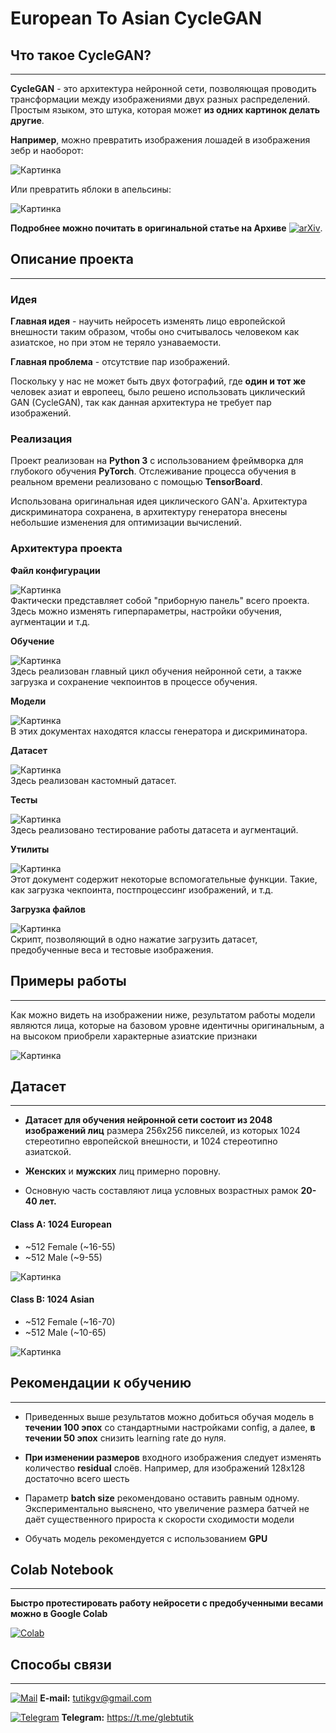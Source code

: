 # European To Asian CycleGAN


## Что такое CycleGAN?

---
**CycleGAN** - это архитектура нейронной сети, позволяющая
проводить трансформации между изображениями двух разных распределений.<br>
Простым языком, это штука, которая может **из одних картинок делать другие**.

**Например**, можно превратить изображения лошадей в изображения
зебр и наоборот:

![Картинка][horses]<br>

Или превратить яблоки в апельсины:

![Картинка][apples]<br>

**Подробнее можно почитать в оригинальной статье на Архиве**
[![arXiv](https://img.shields.io/badge/arXiv-Paper-<COLOR>.svg)](https://arxiv.org/pdf/1703.10593.pdf).



## Описание проекта

---
### Идея 

**Главная идея** - научить нейросеть изменять лицо европейской внешности 
таким образом, чтобы оно считывалось человеком как азиатское, но
при этом не теряло узнаваемости.

**Главная проблема** - отсутствие пар изображений.<br>

Поскольку у нас не может быть двух фотографий, где **один и тот же** 
человек азиат и европеец, было решено использовать 
циклический GAN (CycleGAN), так как данная архитектура не требует 
пар изображений.


### Реализация

Проект реализован на **Python 3** с использованием фреймворка 
для глубокого обучения **PyTorch**. Отслеживание процесса обучения
в реальном времени реализовано с помощью **TensorBoard**.<br>

Использована оригинальная идея циклического GAN'а. 
Архитектура дискриминатора сохранена, в архитектуру генератора
внесены небольшие изменения для оптимизации вычислений.


### Архитектура проекта

**Файл конфигурации**

![Картинка][config]<br>
Фактически представляет собой "приборную панель" всего проекта.
Здесь можно изменять гиперпараметры, настройки обучения,
аугментации и т.д.

**Обучение**

![Картинка][train]<br>
Здесь реализован главный цикл обучения нейронной сети, а также загрузка 
и сохранение чекпоинтов в процессе обучения.

**Модели**

![Картинка][models]<br>
В этих документах находятся классы генератора и дискриминатора.

**Датасет**

![Картинка][dataset]<br>
Здесь реализован кастомный датасет.

**Тесты**

![Картинка][tests2]<br>
Здесь реализовано тестирование работы датасета и аугментаций.

**Утилиты**

![Картинка][utils]<br>
Этот документ содержит некоторые вспомогательные функции.
Такие, как загрузка чекпоинта, постпроцессинг изображений, и т.д.

**Загрузка файлов**

![Картинка][download]<br>
Скрипт, позволяющий в одно нажатие загрузить датасет, 
предобученные веса и тестовые изображения.



## Примеры работы

---
Как можно видеть на изображении ниже, результатом работы 
модели являются лица, которые на базовом уровне идентичны оригинальным,
а на высоком приобрели характерные азиатские признаки

![Картинка][results]<br>



## Датасет

---
* **Датасет для обучения нейронной сети состоит из 
2048 изображений лиц** размера 256x256 пикселей, из 
которых 1024 стереотипно европейской внешности, и 1024 
стереотипно азиатской.

* **Женских** и **мужских** лиц примерно поровну.

* Основную часть составляют лица условных 
возрастных рамок **20-40 лет.**


#### Class A: 1024 European<br> 
   - ~512 Female (~16-55)
   - ~512 Male (~9-55)

![Картинка][european_dataset]


#### Class B: 1024 Asian<br> 
   - ~512 Female (~16-70)
   - ~512 Male (~10-65)

![Картинка][asian_dataset]



## Рекомендации к обучению

---
* Приведенных выше результатов можно добиться обучая 
модель в **течении 100 эпох** со стандартными настройками config,
а далее, **в течении 50 эпох** снизить learning rate до нуля.

* **При изменении размеров** входного изображения следует изменять 
  количество **residual** слоёв. Например, для изображений 128x128 
  достаточно всего шесть

* Параметр **batch size** рекомендовано оставить равным одному.
  Экспериментально выяснено, что увеличение размера батчей не даёт 
  существенного прироста к скорости сходимости модели

* Обучать модель рекомендуется с использованием **GPU**



## Colab Notebook

---
**Быстро протестировать работу нейросети с предобученными весами 
можно в Google Colab** 

[![Colab](https://colab.research.google.com/assets/colab-badge.svg)](https://colab.research.google.com/drive/1tgz_iiSEL-iSf1DCM4lXCJ0WJUT061FS?usp=sharing)

## Способы связи

---
[![Mail](https://i.imgur.com/HILZFT2.png)](mailto:tutikgv@gmail.com)
**E-mail:**
[tutikgv@gmail.com](mailto:tutikgv@gmail.com) <br>

[![Telegram](https://i.imgur.com/IMICyTA.png)](https://t.me/glebtutik)
**Telegram:**
https://t.me/glebtutik <br>



[horses]: https://i.imgur.com/KSKjn8l.jpg "Horses"
[apples]: https://i.imgur.com/PAciYyU.jpg "Apples"

[results]: https://i.imgur.com/QospezB.png "Results"

[config]: https://i.imgur.com/Is4ep4e.png "Config"
[train]: https://i.imgur.com/C3BSkBQ.png "Train"
[models]: https://i.imgur.com/8sUrEAq.png "Models"
[dataset]: https://i.imgur.com/XtzMzzT.png "Dataset"
[tests1]: https://i.imgur.com/ZS9Mepm.png "Model test"
[tests2]: https://i.imgur.com/xAo0KXY.png "Dataset test"
[utils]: https://i.imgur.com/YOuxySI.png "Utils"
[download]: https://i.imgur.com/OMIrDvf.png "Download files"


[asian_dataset]: https://i.imgur.com/8WlZwwe.jpeg "Датасет asian"
[european_dataset]: https://i.imgur.com/c5y4XEA.jpg "Датасет european"
